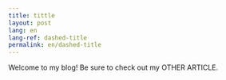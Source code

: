 ```yaml
---
title: tittle
layout: post
lang: en
lang-ref: dashed-title
permalink: en/dashed-title
---
```


Welcome to my blog! Be sure to check out my OTHER ARTICLE.